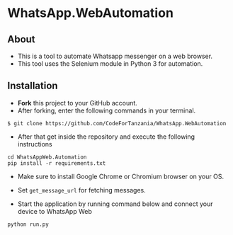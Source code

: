 # WhatsApp.WebAutomation

## About
- This is a tool to automate Whatsapp messenger on a web browser.
- This tool uses the Selenium module in Python 3 for automation.

## Installation
- **Fork** this project to your GitHub account.
- After forking, enter the following commands in your terminal.

```
$ git clone https://github.com/CodeForTanzania/WhatsApp.WebAutomation
```
- After that get inside the repository and execute the following instructions
```
cd WhatsAppWeb.Automation
pip install -r requirements.txt
```

- Make sure to install Google Chrome or Chromium browser on your OS.

- Set `get_message_url` for fetching messages.  

- Start the application by running command below and connect your device to WhatsApp Web
```
python run.py
```
